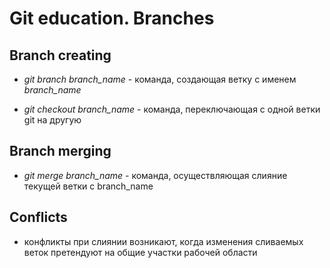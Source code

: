 # Git education. Branches

## Branch creating

* *git branch branch_name* - команда, создающая ветку с именем *branch_name*

* *git checkout branch_name* - команда, переключающая с одной ветки git на другую

## Branch merging

* *git merge branch_name* - команда, осуществляющая слияние текущей ветки с branch_name

## Conflicts

* конфликты при слиянии возникают, когда изменения сливаемых веток претендуют на общие участки рабочей области